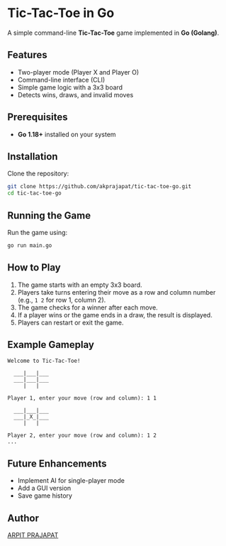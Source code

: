# Tic-Tac-Toe in Go

A simple command-line **Tic-Tac-Toe** game implemented in **Go (Golang)**.

## Features
- Two-player mode (Player X and Player O)
- Command-line interface (CLI)
- Simple game logic with a 3x3 board
- Detects wins, draws, and invalid moves

## Prerequisites
- **Go 1.18+** installed on your system

## Installation
Clone the repository:
```sh
git clone https://github.com/akprajapat/tic-tac-toe-go.git
cd tic-tac-toe-go
```

## Running the Game
Run the game using:
```sh
go run main.go
```

## How to Play
1. The game starts with an empty 3x3 board.
2. Players take turns entering their move as a row and column number (e.g., `1 2` for row 1, column 2).
3. The game checks for a winner after each move.
4. If a player wins or the game ends in a draw, the result is displayed.
5. Players can restart or exit the game.

## Example Gameplay
```
Welcome to Tic-Tac-Toe!

  ___|___|___
  ___|___|___
     |   |

Player 1, enter your move (row and column): 1 1

  ___|___|___
  ___|_X_|___
     |   |

Player 2, enter your move (row and column): 1 2
...
```

## Future Enhancements
- Implement AI for single-player mode
- Add a GUI version
- Save game history

## Author
[ARPIT PRAJAPAT](https://github.com/akprajapat)

